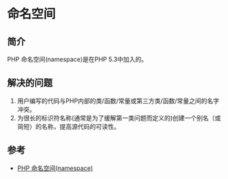 # 命名空间
## 简介
PHP 命名空间(namespace)是在PHP 5.3中加入的。

## 解决的问题
1. 用户编写的代码与PHP内部的类/函数/常量或第三方类/函数/常量之间的名字冲突。
2. 为很长的标识符名称(通常是为了缓解第一类问题而定义的)创建一个别名（或简短）的名称，提高源代码的可读性。

## 参考
- [PHP 命名空间(namespace)](http://www.runoob.com/php/php-namespace.html)
